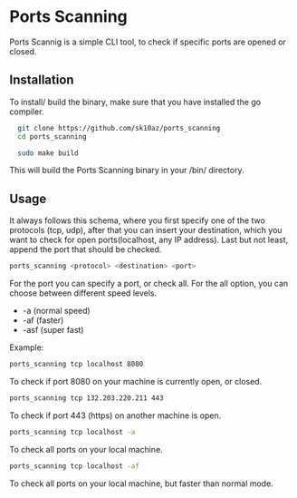 # Ports Scanning                                                                                                                                                                           
Ports Scannig is a simple CLI tool, to check if specific ports are opened or closed.                                                                                                                  
## Installation                                                                                                                                                                          
To install/ build the binary, make sure that you have installed the go compiler.

```bash
  git clone https://github.com/sk10az/ports_scanning
  cd ports_scanning
```
```bash
  sudo make build
```
This will build the Ports Scanning binary in your /bin/ directory.
     
## Usage

It always follows this schema, where you first specify one of the two protocols (tcp, udp), after that you can insert your destination, which you want to check for open ports(localhost, any IP address). Last but not least, append the port that should be checked.
```sh
ports_scanning <protocol> <destination> <port>
```
For the port you can specify a port, or check all. For the all option, you can choose between different speed levels.
- -a     (normal speed)
- -af    (faster)
- -asf   (super fast)

Example:
```sh
ports_scanning tcp localhost 8080
```
To check if port 8080 on your machine is currently open, or closed.
```sh
ports_scanning tcp 132.203.220.211 443
```
To check if port 443 (https) on another machine is open.
```sh
ports_scanning tcp localhost -a
```
To check all ports on your local machine.
```sh
ports_scanning tcp localhost -af
```
To check all ports on your local machine, but faster than normal mode.